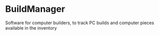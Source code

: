 # BuildManager
 Software for computer builders, to track PC builds and computer pieces available in the inventory
